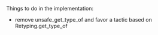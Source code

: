 Things to do in the implementation:

-   remove unsafe\_get\_type\_of and favor a tactic based on Retyping.get\_type\_of

